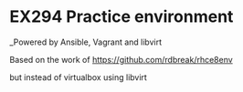 # EX294 Practice environment
_Powered by Ansible, Vagrant and libvirt


Based on the work of https://github.com/rdbreak/rhce8env

but instead of virtualbox using libvirt
